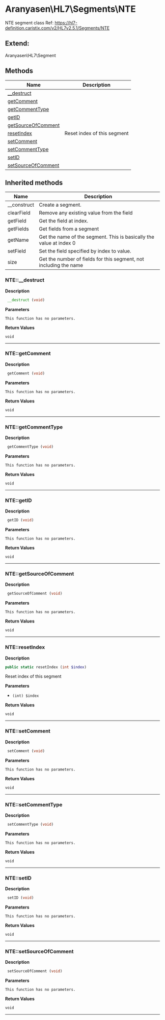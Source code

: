 # Aranyasen\HL7\Segments\NTE  

NTE segment class
Ref: https://hl7-definition.caristix.com/v2/HL7v2.5.1/Segments/NTE



## Extend:

Aranyasen\HL7\Segment

## Methods

| Name | Description |
|------|-------------|
|[__destruct](#nte__destruct)||
|[getComment](#ntegetcomment)||
|[getCommentType](#ntegetcommenttype)||
|[getID](#ntegetid)||
|[getSourceOfComment](#ntegetsourceofcomment)||
|[resetIndex](#nteresetindex)|Reset index of this segment|
|[setComment](#ntesetcomment)||
|[setCommentType](#ntesetcommenttype)||
|[setID](#ntesetid)||
|[setSourceOfComment](#ntesetsourceofcomment)||

## Inherited methods

| Name | Description |
|------|-------------|
|__construct|Create a segment.|
|clearField|Remove any existing value from the field|
|getField|Get the field at index.|
|getFields|Get fields from a segment|
|getName|Get the name of the segment. This is basically the value at index 0|
|setField|Set the field specified by index to value.|
|size|Get the number of fields for this segment, not including the name|



### NTE::__destruct  

**Description**

```php
 __destruct (void)
```

 

 

**Parameters**

`This function has no parameters.`

**Return Values**

`void`


<hr />


### NTE::getComment  

**Description**

```php
 getComment (void)
```

 

 

**Parameters**

`This function has no parameters.`

**Return Values**

`void`


<hr />


### NTE::getCommentType  

**Description**

```php
 getCommentType (void)
```

 

 

**Parameters**

`This function has no parameters.`

**Return Values**

`void`


<hr />


### NTE::getID  

**Description**

```php
 getID (void)
```

 

 

**Parameters**

`This function has no parameters.`

**Return Values**

`void`


<hr />


### NTE::getSourceOfComment  

**Description**

```php
 getSourceOfComment (void)
```

 

 

**Parameters**

`This function has no parameters.`

**Return Values**

`void`


<hr />


### NTE::resetIndex  

**Description**

```php
public static resetIndex (int $index)
```

Reset index of this segment 

 

**Parameters**

* `(int) $index`

**Return Values**

`void`


<hr />


### NTE::setComment  

**Description**

```php
 setComment (void)
```

 

 

**Parameters**

`This function has no parameters.`

**Return Values**

`void`


<hr />


### NTE::setCommentType  

**Description**

```php
 setCommentType (void)
```

 

 

**Parameters**

`This function has no parameters.`

**Return Values**

`void`


<hr />


### NTE::setID  

**Description**

```php
 setID (void)
```

 

 

**Parameters**

`This function has no parameters.`

**Return Values**

`void`


<hr />


### NTE::setSourceOfComment  

**Description**

```php
 setSourceOfComment (void)
```

 

 

**Parameters**

`This function has no parameters.`

**Return Values**

`void`


<hr />

